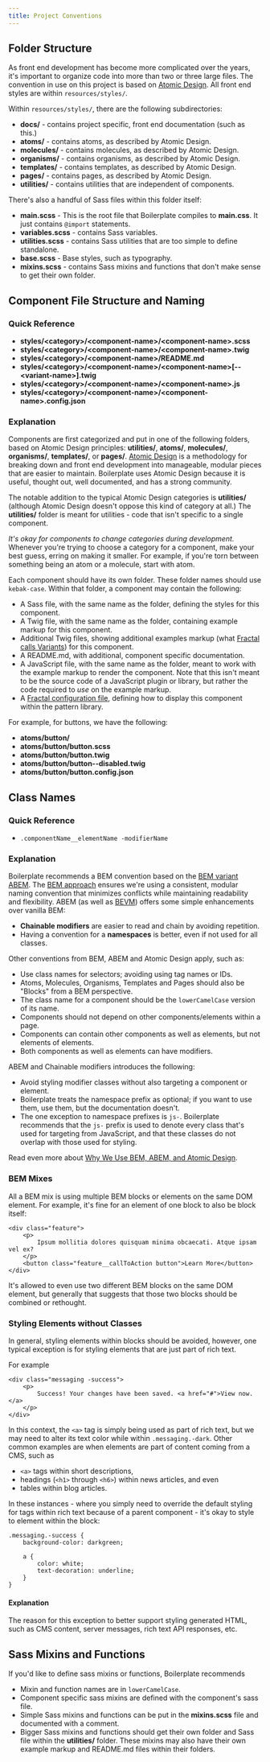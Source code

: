 ```yaml
---
title: Project Conventions
---
```


## Folder Structure

As front end development has become more complicated over the years, it's important to organize code into more than two or three large files. The convention in use on this project is based on [Atomic Design](#). All front end styles are within `resources/styles/`.

Within `resources/styles/`, there are the following subdirectories:

* **docs/** - contains project specific, front end documentation (such as this.)
* **atoms/** - contains atoms, as described by Atomic Design.
* **molecules/** - contains molecules, as described by Atomic Design.
* **organisms/** - contains organisms, as described by Atomic Design.
* **templates/** - contains templates, as described by Atomic Design.
* **pages/** - contains pages, as described by Atomic Design.
* **utilities/** - contains utilities that are independent of components.

There's also a handful of Sass files within this folder itself:

* **main.scss** - This is the root file that Boilerplate compiles to **main.css**. It just contains `@import` statements.
* **variables.scss** - contains Sass variables.
* **utilities.scss** - contains Sass utilities that are too simple to define standalone.
* **base.scss** - Base styles, such as typography.
* **mixins.scss** - contains Sass mixins and functions that don't make sense to get their own folder.


## Component File Structure and Naming

### Quick Reference

* **styles/&lt;category&gt;/&lt;component-name&gt;/&lt;component-name&gt;.scss**
* **styles/&lt;category&gt;/&lt;component-name&gt;/&lt;component-name&gt;.twig**
* **styles/&lt;category&gt;/&lt;component-name&gt;/README.md**
* **styles/&lt;category&gt;/&lt;component-name&gt;/&lt;component-name&gt;[--&lt;variant-name&gt;].twig**
* **styles/&lt;category&gt;/&lt;component-name&gt;/&lt;component-name&gt;.js**
* **styles/&lt;category&gt;/&lt;component-name&gt;/&lt;component-name&gt;.config.json**

### Explanation

Components are first categorized and put in one of the following folders, based on Atomic Design principles: **utilities/**, **atoms/**, **molecules/**, **organisms/**, **templates/**, or **pages/**. [Atomic Design](http://atomicdesign.bradfrost.com/) is a methodology for breaking down and front end development into manageable, modular pieces that are easier to maintain. Boilerplate uses Atomic Design because it is useful, thought out, well documented, and has a strong community.

The notable addition to the typical Atomic Design categories is **utilities/** (although Atomic Design doesn't oppose this kind of category at all.) The **utilities/** folder is meant for utilities - code that isn't specific to a single component.

*It's okay for components to change categories during development.* Whenever you're trying to choose a category for a component, make your best guess, erring on making it smaller. For example, if you're torn between something being an atom or a molecule, start with atom.

Each component should have its own folder. These folder names should use `kebak-case`. Within that folder, a component may contain the following:

* A Sass file, with the same name as the folder, defining the styles for this component.
* A Twig file, with the same name as the folder, containing example markup for this component.
* Additional Twig files, showing additional examples markup (what [Fractal calls Variants](#)) for this component.
* A README.md, with additional, component specific documentation.
* A JavaScript file, with the same name as the folder, meant to work with the example markup to render the component. Note that this isn't meant to be the source code of a JavaScript plugin or library, but rather the code required to *use* on the example markup.
* A [Fractal configuration file](#), defining how to display this component within the pattern library.

For example, for buttons, we have the following:

* **atoms/button/**
* **atoms/button/button.scss**
* **atoms/button/button.twig**
* **atoms/button/button--disabled.twig**
* **atoms/button/button.config.json**



## Class Names

### Quick Reference

* `.componentName__elementName -modifierName`

### Explanation

Boilerplate recommends a BEM convention based on the [BEM variant ABEM](https://css-tricks.com/abem-useful-adaptation-bem/). The [BEM approach](http://getbem.com/) ensures we're using a consistent, modular naming convention that minimizes conflicts while maintaining readability and flexibility. ABEM (as well as [BEVM](https://www.slideshare.net/Jyaasa/bevm-blockelementvariation-modifier)) offers some simple enhancements over vanilla BEM:

* **Chainable modifiers** are easier to read and chain by avoiding repetition.
* Having a convention for a **namespaces** is better, even if not used for all classes.

Other conventions from BEM, ABEM and Atomic Design apply, such as:

* Use class names for selectors; avoiding using tag names or IDs.
* Atoms, Molecules, Organisms, Templates and Pages should also be "Blocks" from a BEM perspective.
* The class name for a component should be the `lowerCamelCase` version of its name.
* Components should not depend on other components/elements within a page.
* Components can contain other components as well as elements, but not elements of elements.
* Both components as well as elements can have modifiers.

ABEM and Chainable modifiers introduces the following:

* Avoid styling modifier classes without also targeting a component or element.
* Boilerplate treats the namespace prefix as optional; if you want to use them, use them, but the documentation doesn't.
* The one exception to namespace prefixes is `js-`. Boilerplate recommends that the `js-` prefix is used to denote every class that's used for targeting from JavaScript, and that these classes do not overlap with those used for styling.

Read even more about [Why We Use BEM, ABEM, and Atomic Design](abem.html).


### BEM Mixes

All a BEM mix is using multiple BEM blocks or elements on the same DOM element. For example, it's fine for an element of one block to also be block itself:

```
<div class="feature">
    <p>
        Ipsum mollitia dolores quisquam minima obcaecati. Atque ipsam vel ex?
    </p>
    <button class="feature__callToAction button">Learn More</button>
</div>
```

It's allowed to even use two different BEM blocks on the same DOM element, but generally that suggests that those two blocks should be combined or rethought.


### Styling Elements without Classes

In general, styling elements within blocks should be avoided, however, one typical exception is for styling elements that are just part of rich text.

For example

```
<div class="messaging -success">
    <p>
        Success! Your changes have been saved. <a href="#">View now.</a>
    </p>
</div>
```

In this context, the `<a>` tag is simply being used as part of rich text, but we may need to alter its text color while within `.messaging.-dark`. Other common examples are when elements are part of content coming from a CMS, such as

* `<a>` tags within short descriptions,
* headings (`<h1>` through `<h6>`) within news articles, and even
* tables within blog articles.

In these instances - where you simply need to override the default styling for tags within rich text because of a parent component - it's okay to style to element within the block:

```
.messaging.-success {
    background-color: darkgreen;

    a {
        color: white;
        text-decoration: underline;
    }
}
```

#### Explanation

The reason for this exception to better support styling generated HTML, such as CMS content, server messages, rich text API responses, etc.


## Sass Mixins and Functions

If you'd like to define sass mixins or functions, Boilerplate recommends

* Mixin and function names are in `lowerCamelCase`.
* Component specific sass mixins are defined with the component's sass file.
* Simple Sass mixins and functions can be put in the **mixins.scss** file and documented with a comment.
* Bigger Sass mixins and functions should get their own folder and Sass file within the **utilities/** folder. These mixins may also have their own example markup and README.md files within their folders.
